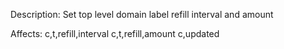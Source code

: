 Description: Set top level domain label refill interval and amount

Affects:
c,t,refill,interval
c,t,refill,amount
c,updated